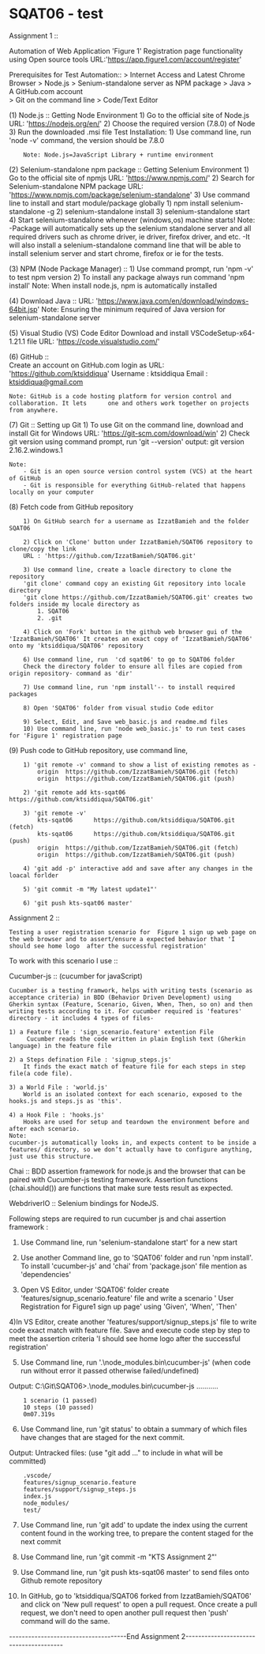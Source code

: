 # SQAT06 - test

Assignment 1 ::

Automation of Web Application  'Figure 1' Registration page functionality using Open source tools
URL:'https://app.figure1.com/account/register'

Prerequisites for Test Automation::
    > Internet Access and Latest Chrome Browser
    > Node.js
    > Senium-standalone server as NPM package
    > Java
    > A GitHub.com account   
    > Git on the command line 
    > Code/Text Editor 

     
(1) Node.js ::
    Getting Node Environment
        1) Go to the official site of Node.js
            URL: 'https://nodejs.org/en/'
        2) Choose  the required version (7.8.0) of Node
        3) Run the downloaded .msi file
        Test Installation:
        1) Use command line, run 'node -v' command, the version should be 7.8.0    
    	
        Note: Node.js=JavaScript Library + runtime environment 


(2) Selenium-standalone npm package ::
    Getting Selenium Environment
        1) Go to the official site of npmjs
            URL: 'https://www.npmjs.com/'
        2) Search for Selenium-standalone NPM package
            URL: 'https://www.npmjs.com/package/selenium-standalone'
        3)  Use command line to install and start module/package globally
            1) npm install selenium-standalone -g 
            2) selenium-standalone install
            3) selenium-standalone start
        4) Start selenium-standalone whenever (windows,os) machine starts!
    Note:
        -Package will automatically sets up the selenium standalone server and all required drivers such as chrome driver, ie driver, firefox driver, and etc.
        -It will also install a selenium-standalone command line that will be able to install selenium server and start chrome, firefox or ie for the tests.
    

(3) NPM (Node Package Manager) ::
        1) Use command prompt, run 'npm -v' to test npm version
        2) To install any package always run command 'npm install'
    Note: When install node.js, npm is automatically installed
    

(4) Download Java ::
        URL: 'https://www.java.com/en/download/windows-64bit.jsp'
    Note: Ensuring the minimum required of Java version for selenium-standalone server


(5) Visual Studio (VS) Code Editor
        Download and install VSCodeSetup-x64-1.21.1 file
        URL: 'https://code.visualstudio.com/'
            

(6) GitHub ::	
    Create an account on  GitHub.com login as
        URL:  'https://github.com/ktsiddiqua'
        Username : ktsiddiqua
        Email : ktsiddiqua@gmail.com

    Note: GitHub is a code hosting platform for version control and collaboration. It lets      one and others work together on projects from anywhere.


(7) Git ::
    Setting up Git
        1) To use Git on the command line, download and install Git for Windows
            URL: 'https://git-scm.com/download/win'
        2) Check git version using command prompt, run 'git --version'
        output: git version 2.16.2.windows.1 
    
    Note: 
        - Git is an open source version control system (VCS) at the heart of GitHub
        - Git is responsible for everything GitHub-related that happens locally on your computer


(8) Fetch code from GitHub repository

        1) On GitHub search for a username as IzzatBamieh and the folder SQAT06

        2) Click on 'Clone' button under IzzatBamieh/SQAT06 repository to clone/copy the link 
        URL : 'https://github.com/IzzatBamieh/SQAT06.git'

        3) Use command line, create a loacle directory to clone the repository
        'git clone' command copy an existing Git repository into locale directory
        'git clone https://github.com/IzzatBamieh/SQAT06.git' creates two folders inside my locale directory as 
            1. SQAT06
            2. .git

        4) Click on 'Fork' button in the github web browser gui of the 'IzzatBamieh/SQAT06' It creates an exact copy of 'IzzatBamieh/SQAT06' onto my 'ktsiddiqua/SQAT06' repository

        6) Use command line, run  'cd sqat06' to go to SQAT06 folder
        Check the directory folder to ensure all files are copied from origin repository- command as 'dir'
        
        7) Use command line, run 'npm install'-- to install required packages       
        
        8) Open 'SQAT06' folder from visual studio Code editor
        
        9) Select, Edit, and Save web_basic.js and readme.md files      
        10) Use command line, run 'node web_basic.js' to run test cases for 'Figure 1' registration page 


(9) Push code to GitHub repository, use command line,
        
        1) 'git remote -v' command to show a list of existing remotes as - 
            origin  https://github.com/IzzatBamieh/SQAT06.git (fetch)
            origin  https://github.com/IzzatBamieh/SQAT06.git (push)

        2) 'git remote add kts-sqat06 https://github.com/ktsiddiqua/SQAT06.git'

        3) 'git remote -v'
            kts-sqat06      https://github.com/ktsiddiqua/SQAT06.git (fetch)
            kts-sqat06      https://github.com/ktsiddiqua/SQAT06.git (push)
            origin  https://github.com/IzzatBamieh/SQAT06.git (fetch)
            origin  https://github.com/IzzatBamieh/SQAT06.git (push)

        4) 'git add -p' interactive add and save after any changes in the loacal forlder 

        5) 'git commit -m "My latest update1"'

        6) 'git push kts-sqat06 master'


Assignment 2 ::

    Testing a user registration scenario for  Figure 1 sign up web page on the web browser and to assert/ensure a expected behavior that 'I should see home logo  after the successful registration'

To work with this scenario I use ::

Cucumber-js :: (cucumber for javaScript)
   
    Cucumber is a testing framwork, helps with writing tests (scenario as acceptance criteria) in BDD (Behavior Driven Development) using Gherkin syntax (Feature, Scenario, Given, When, Then, so on) and then writing tests according to it. For cucumber required is 'features' directory - it includes 4 types of files-
    
    1) a Feature file : 'sign_scenario.feature' extention File
         Cucumber reads the code written in plain English text (Gherkin language) in the feature file
    
    2) a Steps defination File : 'signup_steps.js' 
        It finds the exact match of feature file for each steps in step file(a code file).
    
    3) a World File : 'world.js'
        World is an isolated context for each scenario, exposed to the hooks.js and steps.js as 'this'.
    
    4) a Hook File : 'hooks.js'
        Hooks are used for setup and teardown the environment before and after each scenario.
    Note: 
    cucumber-js automatically looks in, and expects content to be inside a features/ directory, so we don’t actually have to configure anything, just use this structure.

Chai :: 
    BDD assertion framework for node.js and the browser that can be paired with Cucumber-js testing framework.
    Assertion functions (chai.should()) are functions that make sure tests result as expected.

WebdriverIO ::
    Selenium bindings for NodeJS. 

Following steps are required to run cucumber js and chai assertion framework :

1) Use Command line, run 'selenium-standalone start' for a new start

2) Use another Command line, go to 'SQAT06' folder and run 'npm install'. To install 'cucumber-js' and 'chai' from 'package.json' file mention as 'dependencies'

3) Open VS Editor, under 'SQAT06' folder create 'features/signup_scenario.feature' file and write a scenario ' User Registration for Figure1 sign up page' using 'Given', 'When', 'Then'

4)In VS Editor, create another 'features/support/signup_steps.js' file to write code exact match with feature file. Save and execute code step by step to meet the assertion criteria 'I should see home logo  after the successful registration'

5) Use Command line, run '.\node_modules\.bin\cucumber-js'
(when code run without error it passed otherwise failed/undefined)

Output:
        C:\Git\SQAT06>.\node_modules\.bin\cucumber-js
        ...........

        1 scenario (1 passed)
        10 steps (10 passed)
        0m07.319s

6) Use Command line, run 'git status' to obtain a summary of which files have changes that are staged for the next commit.

Output:
        Untracked files:
    (use "git add <file>..." to include in what will be committed)

        .vscode/
        features/signup_scenario.feature
        features/support/signup_steps.js
        index.js
        node_modules/
        test/

7) Use Command line, run 'git add' to update the index using the current content found in the working tree, to prepare the content staged for the next commit

8) Use Command line, run 'git commit -m "KTS Assignment 2"'

9) Use Command line, run 'git push kts-sqat06 master' to send files onto Github remote repository

10) In GitHub, go to 'ktsiddiqua/SQAT06
forked from IzzatBamieh/SQAT06' and click on 'New pull request' to open a pull request. Once create a pull request, we don't need to open  another pull request then 'push' command will do the same.

-------------------------------------End Assignment 2---------------------------------------